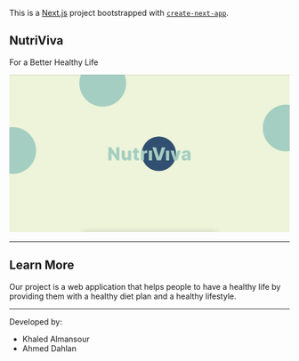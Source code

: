 This is a [Next.js](https://nextjs.org/) project bootstrapped with [`create-next-app`](https://github.com/vercel/next.js/tree/canary/packages/create-next-app).

## NutriViva

For a Better Healthy Life


![Streams Home Page](public/FrontEnd.png)


------

## Learn More

Our project is a web application that helps people to have a healthy 
life by providing them with a healthy diet plan and a healthy lifestyle. 


-------

Developed by:
- Khaled Almansour
- Ahmed Dahlan

